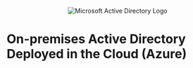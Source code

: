 <p align="center">
<img src="[https://i.imgur.com/pU5A58S.png](https://miro.medium.com/v2/resize:fit:828/format:webp/1*kk22SDXEt6p-mQCSlOYpcg.png)" alt="Microsoft Active Directory Logo"/>
</p>

<h1>On-premises Active Directory Deployed in the Cloud (Azure)</h1>
